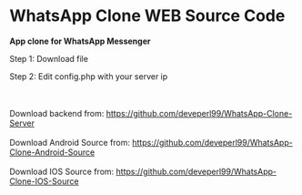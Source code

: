 # WhatsApp Clone WEB Source Code

<b>App clone for WhatsApp Messenger</b>

Step 1:
Download file

Step 2:
Edit config.php with your server ip

<br/><br/>
Download backend from:
https://github.com/deveperl99/WhatsApp-Clone-Server
<br/><br/>
Download Android Source from:
https://github.com/deveperl99/WhatsApp-Clone-Android-Source
<br/><br/>
Download IOS Source from:
https://github.com/deveperl99/WhatsApp-Clone-IOS-Source
